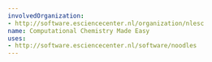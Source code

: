 ```yaml
---
involvedOrganization:
- http://software.esciencecenter.nl/organization/nlesc
name: Computational Chemistry Made Easy
uses:
- http://software.esciencecenter.nl/software/noodles
---
```


